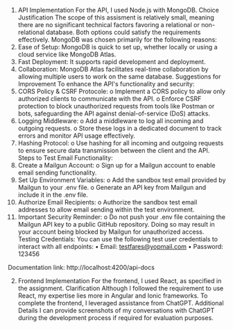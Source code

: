 1. API
Implementation
For the API, I used Node.js with MongoDB.
Choice Justification
The scope of this assisment is relatively small, meaning there are no significant technical factors favoring a relational or non-relational database. Both options could satisfy the requirements effectively.
MongoDB was chosen primarily for the following reasons:
1.	Ease of Setup: MongoDB is quick to set up, whether locally or using a cloud service like MongoDB Atlas.
2.	Fast Deployment: It supports rapid development and deployment.
3.	Collaboration: MongoDB Atlas facilitates real-time collaboration by allowing multiple users to work on the same database.
Suggestions for Improvement
To enhance the API's functionality and security:
1.	CORS Policy & CSRF Protocole:
o	Implement a CORS policy to allow only authorized clients to communicate with the API.
o	Enforce CSRF protection to block unauthorized requests from tools like Postman or bots, safeguarding the API against denial-of-service (DoS) attacks.
2.	Logging Middleware:
o	Add a middleware to log all incoming and outgoing requests.
o	Store these logs in a dedicated document to track errors and monitor API usage effectively.
3.	Hashing Protocol:
o	Use hashing for all incoming and outgoing requests to ensure secure data transmission between the client and the API.
Steps to Test Email Functionality:
1.	Create a Mailgun Account:
o	Sign up for a Mailgun account to enable email sending functionality.
2.	Set Up Environment Variables:
o	Add the sandbox test email provided by Mailgun to your .env file.
o	Generate an API key from Mailgun and include it in the .env file.
3.	Authorize Email Recipients:
o	Authorize the sandbox test email addresses to allow email sending within the test environment.
4.	Important Security Reminder:
o	Do not push your .env file containing the Mailgun API key to a public GitHub repository. Doing so may result in your account being blocked by Mailgun for unauthorized access.
Testing Credentials:
You can use the following test user credentials to interact with all endpoints:
•	Email: testfares@yopmail.com
•	Password: 123456

Documentation link:
http://localhost:4200/api-docs


2. Frontend
Implementation
For the frontend, I used React, as specified in the assignment.
Clarification
Although I followed the requirement to use React, my expertise lies more in Angular and Ionic frameworks. To complete the frontend, I leveraged assistance from ChatGPT.
Additional Details
I can provide screenshots of my conversations with ChatGPT during the development process if required for evaluation purposes.

